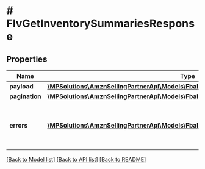 # # FIvGetInventorySummariesResponse

## Properties

Name | Type | Description | Notes
------------ | ------------- | ------------- | -------------
**payload** | [**\MPSolutions\AmznSellingPartnerApi\Models\FbaInventory\FIvGetInventorySummariesResult**](FIvGetInventorySummariesResult.md) |  | [optional]
**pagination** | [**\MPSolutions\AmznSellingPartnerApi\Models\FbaInventory\FIvPagination**](FIvPagination.md) |  | [optional]
**errors** | [**\MPSolutions\AmznSellingPartnerApi\Models\FbaInventory\FIvError[]**](FIvError.md) | A list of error responses returned when a request is unsuccessful. | [optional]

[[Back to Model list]](../../README.md#models) [[Back to API list]](../../README.md#endpoints) [[Back to README]](../../README.md)
